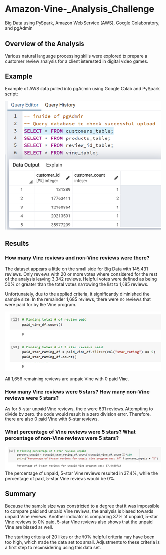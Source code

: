 # Amazon-Vine-_Analysis_Challenge
Big Data using PySpark, Amazon Web Service (AWS), Google Colaboratory, and pgAdmin

## Overview of the Analysis
Various natural language processing skills were explored to prepare a customer review analysis for a client interested in digital video games.      


## Example
Example of AWS data pulled into pgAdmin using Google Colab and PySpark script:  
     
![Pic 1](https://github.com/josepcherian/Amazon-Vine-_Analysis_Challenge/blob/main/Images/dev1_customer_table.PNG)

## Results

### How many Vine reviews and non-Vine reviews were there?
The dataset appears a little on the small side for Big Data with 145,431 reviews.
Only reviews with 20 or more votes where considered for the rest of the analysis leaving 3,342 reviews. 
Helpful votes were defined as being 50% or greater than the total votes narrowing the list to 1,685 reviews.

Unfortunately, due to the applied criteria, it significantly diminished the sample size.  In the remainder 1,685 reviews, there were no reviews that were paid for by the Vine program.     

![Pic 2](https://github.com/josepcherian/Amazon-Vine-_Analysis_Challenge/blob/main/Images/dev2_count_is_zero.PNG)     

All 1,656 remaining reviews are unpaid Vine with 0 paid Vine.  

### How many Vine reviews were 5 stars? How many non-Vine reviews were 5 stars?     
As for 5-star unpaid Vine reviews, there were 631 reviews.  Attempting to divide by zero, the code would result in a zero division error.  Therefore, there are also 0 paid Vine with 5-star reviews.     

### What percentage of Vine reviews were 5 stars? What percentage of non-Vine reviews were 5 stars?   
![Pic 3](https://github.com/josepcherian/Amazon-Vine-_Analysis_Challenge/blob/main/Images/dev2_vine_reviews_no.PNG)   
The percentage of unpaid, 5-star Vine reviews resulted in 37.4%, while the percentage of paid, 5-star Vine reviews would be 0%.   

## Summary

Because the sample size was constricted to a degree that it was impossible to compare paid and unpaid Vine reviews, the analysis is biased towards unpaid Vine reviews.  Another indicator is comparing 37% of unpaid, 5-star Vine reviews to 0% paid, 5-star Vine reviews also shows that the unpaid Vine are biased as well.

The starting criteria of 20 likes or the 50% helpful criteria may have been too high, which made the data set too small.  Adjustments to these criteria is a first step to reconsidering using this data set.

